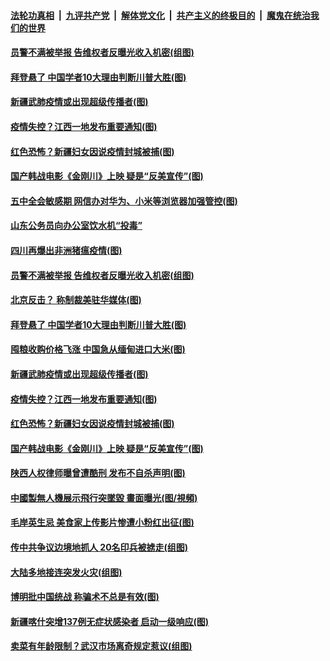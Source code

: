 ####  [法轮功真相](../../../../basic/blob/master/README.md?t=10272031) &nbsp;|&nbsp; [九评共产党](../../../../9ping.md/blob/master/README.md?t=10272031) &nbsp;|&nbsp; [解体党文化](../../../../jtdwh.md/blob/master/README.md?t=10272031)  &nbsp;|&nbsp; [共产主义的终极目的](../../../../gczydzjmd.md/blob/master/README.md?t=10272031) &nbsp;|&nbsp; [魔鬼在统治我们的世界](../../../../mgztzwmdsj.md/blob/master/README.md?t=10272031) 

#### [员警不满被举报 告维权者反曝光收入机密(组图)](../pages/p1/950485.md?t=10272031) 

#### [拜登悬了 中国学者10大理由判断川普大胜(图)](../pages/p1/950507.md?t=10272031) 

#### [新疆武肺疫情或出现超级传播者(图)](../pages/p1/950470.md?t=10272031) 

#### [疫情失控？江西一地发布重要通知(图)](../pages/p1/950481.md?t=10272031) 

#### [红色恐怖？新疆妇女因说疫情封城被捕(图)](../pages/p1/950445.md?t=10272031) 

#### [国产韩战电影《金刚川》上映 疑是“反美宣传”(图)](../pages/p1/950425.md?t=10272031) 


#### [五中全会敏感期 网信办对华为、小米等浏览器加强管控(图)](../pages/p1/950570.md?t=10272031) 

#### [山东公务员向办公室饮水机“投毒”](../pages/p1/950562.md?t=10272031) 

#### [四川再爆出非洲猪瘟疫情(图)](../pages/p1/950561.md?t=10272031) 

#### [员警不满被举报 告维权者反曝光收入机密(组图)](../pages/p1/950485.md?t=10272031) 

#### [北京反击？ 称制裁美驻华媒体(图)](../pages/p1/950539.md?t=10272031) 

#### [拜登悬了 中国学者10大理由判断川普大胜(图)](../pages/p1/950507.md?t=10272031) 

#### [囤粮收购价格飞涨 中国急从缅甸进口大米(图)](../pages/p1/950489.md?t=10272031) 

#### [新疆武肺疫情或出现超级传播者(图)](../pages/p1/950470.md?t=10272031) 

#### [疫情失控？江西一地发布重要通知(图)](../pages/p1/950481.md?t=10272031) 

#### [红色恐怖？新疆妇女因说疫情封城被捕(图)](../pages/p1/950445.md?t=10272031) 

#### [国产韩战电影《金刚川》上映 疑是“反美宣传”(图)](../pages/p1/950425.md?t=10272031) 

#### [陕西人权律师曝曾遭酷刑 发布不自杀声明(图)](../pages/p1/950372.md?t=10272031) 

#### [中國製無人機展示飛行突墜毀 畫面曝光(图/視頻)](../pages/p1/950411.md?t=10272031) 

#### [毛岸英生忌 美食家上传影片惨遭小粉红出征(图)](../pages/p1/950400.md?t=10272031) 

#### [传中共争议边境地抓人 20名印兵被掳走(组图)](../pages/p1/950394.md?t=10272031) 

#### [大陆多地接连突发火灾(组图)](../pages/p1/950369.md?t=10272031) 

#### [博明批中国统战 称骗术不总是有效(图)](../pages/p1/950383.md?t=10272031) 

#### [新疆喀什突增137例无症状感染者 启动一级响应(图)](../pages/p1/950387.md?t=10272031) 

#### [卖菜有年龄限制？武汉市场离奇规定惹议(组图)](../pages/p1/950347.md?t=10272031) 

